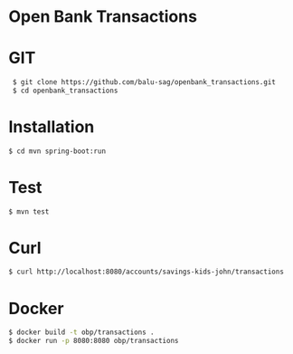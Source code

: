 # Open Bank Transactions


# GIT
```sh
 $ git clone https://github.com/balu-sag/openbank_transactions.git
 $ cd openbank_transactions
 ```

# Installation
```sh
$ cd mvn spring-boot:run
```

# Test
```sh
$ mvn test
```

# Curl

```sh
$ curl http://localhost:8080/accounts/savings-kids-john/transactions
```

# Docker

```sh
$ docker build -t obp/transactions .
$ docker run -p 8080:8080 obp/transactions
```